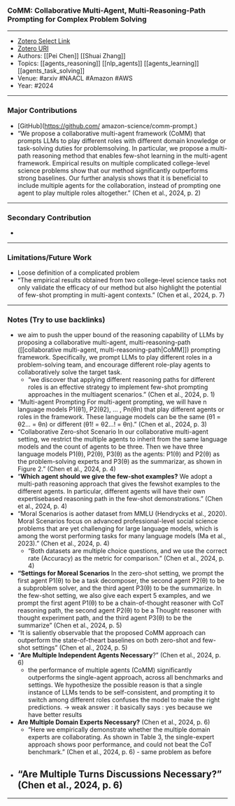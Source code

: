 ### CoMM: Collaborative Multi-Agent, Multi-Reasoning-Path Prompting for Complex Problem Solving
---
- [Zotero Select Link](zotero://select/groups/5566776/items/9LSS5ZWT)
- [Zotero URI](https://www.zotero.org/groups/5566776/items/9LSS5ZWT)
- Authors: [[Pei Chen]]  [[Shuai Zhang]] 
- Topics: [[agents_reasoning]] [[nlp_agents]] [[agents_learning]] [[agents_task_solving]]
- Venue: #arxiv #NAACL #Amazon #AWS
- Year: #2024

---
### Major Contributions
- [GitHub](https://github.com/ amazon-science/comm-prompt.)
- “We propose a collaborative multi-agent framework (CoMM) that prompts LLMs to play different roles with different domain knowledge or task-solving duties for problemsolving. In particular, we propose a multi-path reasoning method that enables few-shot learning in the multi-agent framework. Empirical results on multiple complicated college-level science problems show that our method significantly outperforms strong baselines. Our further analysis shows that it is beneficial to include multiple agents for the collaboration, instead of prompting one agent to play multiple roles altogether.” (Chen et al., 2024, p. 2)
---
### Secondary Contribution
- 
---
### Limitations/Future Work
- Loose definition of a complicated problem
- “The empirical results obtained from two college-level science tasks not only validate the efficacy of our method but also highlight the potential of few-shot prompting in multi-agent contexts.” (Chen et al., 2024, p. 7) 
---
### Notes (Try to use backlinks)
- we aim to push the upper bound of the reasoning capability of LLMs by proposing a collaborative multi-agent, multi-reasoning-path ([[collaborative multi-agent, multi-reasoning-path|CoMM]]) prompting framework. Specifically, we prompt LLMs to play different roles in a problem-solving team, and encourage different role-play agents to collaboratively solve the target task.
	- “we discover that applying different reasoning paths for different roles is an effective strategy to implement few-shot prompting approaches in the multiagent scenarios.” (Chen et al., 2024, p. 1)
- “Multi-agent Prompting For multi-agent prompting, we will have n language models P1(θ1), P2(θ2), ... , Pn(θn) that play different agents or roles in the framework. These language models can be the same (θ1 = θ2... = θn) or different (θ1! = θ2...! = θn).” (Chen et al., 2024, p. 3)
- “Collaborative Zero-shot Scenario In our collaborative multi-agent setting, we restrict the multiple agents to inherit from the same language models and the count of agents to be three. Then we have three language models P1(θ), P2(θ), P3(θ) as the agents: P1(θ) and P2(θ) as the problem-solving experts and P3(θ) as the summarizar, as shown in Figure 2.” (Chen et al., 2024, p. 4)
- “**Which agent should we give the few-shot examples?** We adopt a multi-path reasoning approach that gives the fewshot examples to the different agents. In particular, different agents will have their own expertisebased reasoning path in the few-shot demonstrations.” (Chen et al., 2024, p. 4)
- “Moral Scenarios is aother dataset from MMLU (Hendrycks et al., 2020). Moral Scenarios focus on advanced professional-level social science problems that are yet challenging for large language models, which is among the worst performing tasks for many language models (Ma et al., 2023).” (Chen et al., 2024, p. 4)
	- “Both datasets are multiple choice questions, and we use the correct rate (Accuracy) as the metric for comparison.” (Chen et al., 2024, p. 4)
- **“Settings for Moreal Scenarios** In the zero-shot setting, we prompt the first agent P1(θ) to be a task decomposer, the second agent P2(θ) to be a subproblem solver, and the third agent P3(θ) to be the summarize. In the few-shot setting, we also give each expert 5 examples, and we prompt the first agent P1(θ) to be a chain-of-thought reasoner with CoT reasoning path, the second agent P2(θ) to be a Thought reasoner with thought experiment path, and the third agent P3(θ) to be the summarize” (Chen et al., 2024, p. 5)
- “It is saliently observable that the proposed CoMM approach can outperform the state-of-theart baselines on both zero-shot and few-shot settings” (Chen et al., 2024, p. 5)
- “**Are Multiple Independent Agents Necessary**?” (Chen et al., 2024, p. 6)
	- the performance of multiple agents (CoMM) significantly outperforms the single-agent approach, across all benchmarks and settings. We hypothesize the possible reason is that a single instance of LLMs tends to be self-consistent, and prompting it to switch among different roles confuses the model to make the right predictions. -> weak answer : it basically says : yes because we have better results
- **Are Multiple Domain Experts Necessary?** (Chen et al., 2024, p. 6)
	- “Here we empirically demonstrate whether the multiple domain experts are collaborating. As shown in Table 3, the single-expert approach shows poor performance, and could not beat the CoT benchmark.” (Chen et al., 2024, p. 6) - same problem as before
- “**Are Multiple Turns Discussions Necessary**?” (Chen et al., 2024, p. 6)
	- 
---
